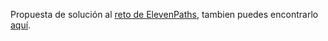 Propuesta de solución al [reto de ElevenPaths](http://blog.elevenpaths.com/2017/12/vente-crear-tecnologia-la-unidad-chief.html), 
tambien puedes encontrarlo [aquí](www.elladodelmal.com/2017/12/code-as-ninja-be-our-next-rockn-roll.html).
